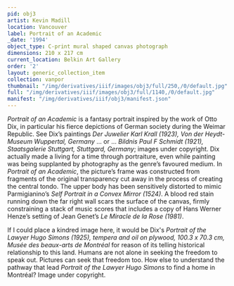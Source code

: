 ```yaml
---
pid: obj3
artist: Kevin Madill
location: Vancouver
label: Portrait of an Academic
_date: '1994'
object_type: C-print mural shaped canvas photograph
dimensions: 210 x 217 cm
current_location: Belkin Art Gallery
order: '2'
layout: generic_collection_item
collection: vanpor
thumbnail: "/img/derivatives/iiif/images/obj3/full/250,/0/default.jpg"
full: "/img/derivatives/iiif/images/obj3/full/1140,/0/default.jpg"
manifest: "/img/derivatives/iiif/obj3/manifest.json"
---
```


*Portrait of an Academic* is a fantasy portrait inspired by the work of Otto Dix, in particular his fierce depictions of German society during the Weimar Republic. See Dix’s paintings *Der Juwelier Karl Krall (1923), Von der Heydt-Museum Wuppertal, Germany* ... or ... *Bildnis Paul F Schmidt (1921), Staatsgalerie Stuttgart, Stuttgard, Germany*; images under copyright. Dix actually made a living for a time through portraiture, even while painting was being supplanted by photography as the genre’s favoured medium. In *Portrait of an Academic*, the picture’s frame was constructed from fragments of the original transparency cut away in the process of creating the central tondo. The upper body has been sensitively distorted to mimic Parmigianino’s *Self Portrait in a Convex Mirror (1524)*. A blood red stain running down the far right wall scars the surface of the canvas, firmly constraining a stack of music scores that includes a copy of Hans Werner Henze’s setting of Jean Genet’s *Le Miracle de la Rose (1981)*.

If I could place a kindred image here, it would be Dix's *Portrait of the Lawyer Hugo Simons (1925), tempera and oil on plywood, 100.3 x 70.3 cm, Musée des beaux-arts de Montréal* for reason of its telling historical relationship to this land. Humans are not alone in seeking the freedom to speak out. Pictures can seek that freedom too. How else to understand the pathway that lead *Portrait of the Lawyer Hugo Simons* to find a home in Montréal? Image under copyright.
